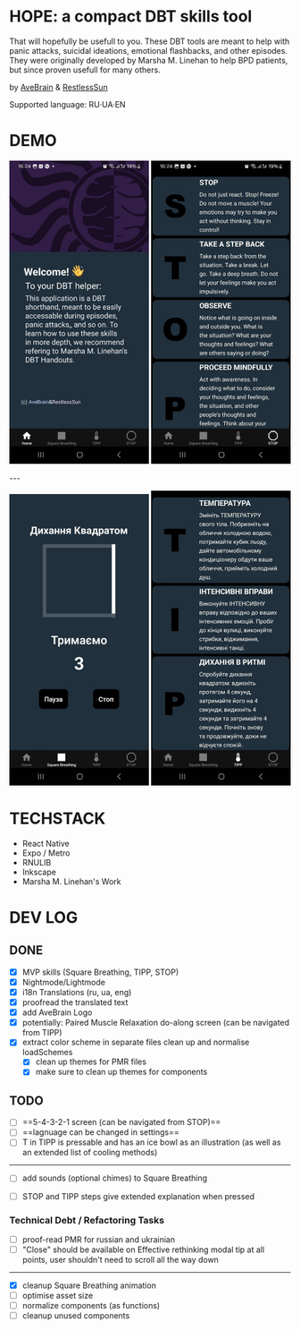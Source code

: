 # HOPE: a compact DBT skills tool



That will hopefully be usefull to you. These DBT tools are meant to help with panic attacks, suicidal ideations, emotional flashbacks, and other episodes. They were originally developed by Marsha M. Linehan to help BPD patients, but since proven usefull for many others.

by [AveBrain](https://www.linkedin.com/in/yuliya-kyrychenko-329b2918b/) & [RestlessSun](https://github.com/KarynaKhatkhokhu)

Supported language: RU·UA·EN

# DEMO

<p>
<img src="demo-3.png " width="250">
<img src="demo-4.png " width="250">
</p>
---
<p>
<img src="demo-1.png " width="250">
<img src="demo-2.png " width="250">
</p>


# TECHSTACK

- React Native
- Expo / Metro
- RNULIB
- Inkscape
- Marsha M. Linehan's Work

# DEV LOG

## DONE

- [x] MVP skills (Square Breathing, TIPP, STOP)
- [x] Nightmode/Lightmode
- [x] i18n Translations (ru, ua, eng)
- [x] proofread the translated text
- [x] add AveBrain Logo
- [x] potentially: Paired Muscle Relaxation do-along screen (can be navigated from TIPP)
- [x] extract color scheme in separate files clean up and normalise loadSchemes
    - [x] clean up themes for PMR files
    - [x] make sure to clean up themes for components

## TODO

- [ ] ==5-4-3-2-1 screen (can be navigated from STOP)==
- [ ] ==lagnuage can be changed in settings==
- [ ] T in TIPP is pressable and has an ice bowl as an illustration (as well as an extended list of cooling methods)
---
- [ ] add sounds (optional chimes) to Square Breathing
- [ ] STOP and TIPP steps give extended explanation when pressed


### Technical Debt / Refactoring Tasks

- [ ] proof-read PMR for russian and ukrainian
- [ ] "Close" should be available on Effective rethinking modal tip at all points, user shouldn't need to scroll all the way down
---
- [x] cleanup Square Breathing animation
- [ ] optimise asset size
- [ ] normalize components (as functions)
- [ ] cleanup unused components

